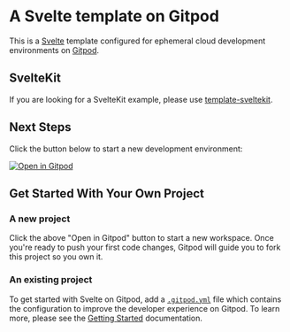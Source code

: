 # A Svelte template on Gitpod

This is a [Svelte](https://svelte.dev) template configured for ephemeral cloud development environments on [Gitpod](https://www.gitpod.io/).

## SvelteKit

If you are looking for a SvelteKit example, please use [template-sveltekit](https://github.com/gitpod-io/template-sveltekit).

## Next Steps

Click the button below to start a new development environment:

[![Open in Gitpod](https://gitpod.io/button/open-in-gitpod.svg)](https://gitpod.io/#https://github.com/thekitchencoder/template-sveltejs)

## Get Started With Your Own Project

### A new project

Click the above "Open in Gitpod" button to start a new workspace. Once you're ready to push your first code changes, Gitpod will guide you to fork this project so you own it.

### An existing project

To get started with Svelte on Gitpod, add a [`.gitpod.yml`](./.gitpod.yml) file which contains the configuration to improve the developer experience on Gitpod. To learn more, please see the [Getting Started](https://www.gitpod.io/docs/getting-started) documentation.
